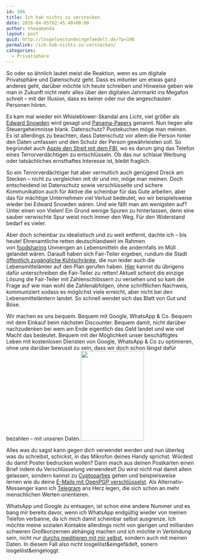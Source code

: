 ```yaml
---
id: 106
title: Ich hab nichts zu verstecken
date: 2016-04-05T02:45:48+00:00
author: theaamanda
layout: post
guid: http://losgeloestundeingefaedelt.de/?p=106
permalink: /ich-hab-nichts-zu-verstecken/
categories:
  - Privatsphäre
---
```

So oder so ähnlich lautet meist die Reaktion, wenn es um digitale Privatsphäre und Datenschutz geht. Dass es mitunter um etwas ganz anderes geht, darüber möchte ich heute schreiben und Hinweise geben wie man in Zukunft nicht mehr alles über den digitalen Jahrmarkt ins Megafon schreit &#8211; mit der Illusion, dass es keiner oder nur die angeschauten Personen hören.

Es kam mal wieder ein Whisleblower-Skandal ans Licht, viel größer als [Edward Snowden](https://de.wikipedia.org/wiki/Edward_Snowden) wird gesagt und [Panama-Papers](http://panamapapers.sueddeutsche.de) genannt. Nun liegen alle Steuergeheimnisse blank. Datenschutz? Pustekuchen möge man meinen. Es ist allerdings zu beachten, dass Datenschutz vor allem die Person hinter den Daten umfassen und den Schutz der Person gewährleisten soll. So begründet auch [Apple den Streit mit dem FBI](http://www.faz.net/aktuell/feuilleton/medien/apples-streit-gegen-das-fbi-ist-richtungsweisend-14099759.html), wo es darum ging das Telefon eines Terrorverdächtigen zu entschlüsseln. Ob das nur schlaue Werbung oder tatsächliches ernsthaftes Interesse ist, bleibt fraglich.

So ein Terrorverdächtiger hat aber vermutlich auch genügend Dreck am Stecken &#8211; nicht zu vergleichen mit dir und mir, möge man meinen. Doch entscheidend ist Datenschutz sowie verschlüsselte und sichere Kommunikation auch für Aktive die scheinbar für das Gute arbeiten, aber das für mächtige Unternehmen viel Verlust bedeutet, wo wir beispielsweise wieder bei Edward Snowden wären. Und wie fällt man am wenigsten auf? Unter einen von Vielen! Ein Grund wenige Spuren zu hinterlassen, denn eine sauber verwischte Spur weist noch immer den Weg. Für den Widerstand bedarf es vieler.

Aber doch scheinbar zu idealistisch und zu weit entfernt, dachte ich &#8211; bis heute! Ehrenamtliche retten deutschlandweit im Rahmen von [foodsharing](https://foodsharing.de) Unmengen an Lebensmitteln die andernfalls im Müll gelandet wären. Darauß haben sich Fair-Teiler ergeben, rundum die Stadt [öffentlich zugängliche Kühlschränke](http://www.tagesspiegel.de/berlin/bezirke/kreuzberg/fairteiler-in-berlin-24-stunden-kuehlschraenke-fuer-jedermann/10888332.html), die nun leider auch die Lebensmittelämter auf den Plan gerufen haben. [Hier](https://weact.campact.de/petitions/rette-die-foodsharing-fair-teiler-gegen-staatlich-verordnete-lebensmittelverschwendung) kannst du übrigens dafür unterschreiben die Fair-Teiler zu retten! Aktuell scheint die einzige Lösung die Fair-Teiler mit Zahlenschlössern zu versehen und so kam die Frage auf wie man wohl die Zahlenabfolgen, ohne schriftlichen Nachweis, kommuniziert sodass es möglichst viele erreicht, aber nicht bei den Lebensmittelämtern landet. So schnell wendet sich das Blatt von Gut und Böse.

Wir machen es uns bequem. Bequem mit Google, WhatsApp & Co. Bequem mit dem Einkauf beim nächsten Discounter. Bequem damit, nicht darüber nachzudenken bei wem am Ende eigentlich das Geld landet und wie viel Macht das bedeutet. Bequem mit der Möglichkeit unser beschäftigtes Leben mit kostenlosen Diensten von Google, WhatsApp & Co zu optimieren, ohne uns darüber bewusst zu sein, dass wir doch schon längst dafür bezahlen &#8211; mit unseren Daten.<img class="size-full wp-image-115 alignright" src="https://theaamanda.github.io//images/2016/04/476672464_a07f067361_m.jpg" alt="" width="169" height="240" />

Alles was du sagst kann gegen dich verwendet werden und nun überleg was du schreibst, schickst, in das Mikrofon deines Handy sprichst. Würdest du damit Poster bedrucken wollen? Dann mach aus deinen Postkarten einen Brief indem du Verschlüsselung verwendest! Du wirst nicht mal damit allein gelassen, sondern kannst zu [Cyptoparties](https://www.cryptoparty.in/index) gehen und beispielsweise lernen wie du deine [E-Mails mit OpenPGP verschlüsselst](https://www.cryptoparty.in/learn/how-tos#use_a_mailclient_with_gpg_support). Als Alternativ-Messenger kann ich [Telegram](https://telegram.org) ans Herz legen, die sich schon an mehr menschlichen Werten orientieren.

WhatsApp und Google zu entsagen, ist schon eine andere Nummer und es bang mir bereits davor, wenn ich WhatsApp endgültig wieder von meinen Telefon verbanne, da ich mich damit scheinbar selbst ausgrenze. Ich möchte meine sozialen Kontakte allerdings nicht von gierigen und milliarden schweren Großkonzernen abhängig machen und ich möchte in Verbindung sein, nicht nur [durchs meditieren mit mir selbst](http://losgeloestundeingefaedelt.de/meditation-erlernen/), sondern auch mit meinen Daten. In diesem Fall also nicht losgelöst&eingefädelt, sonern losgelöst&eingeloggt.